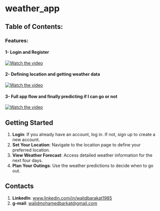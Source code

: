 # weather_app

## Table of Contents:

### Features:

#### 1- Login and Register
[![Watch the video](https://img.youtube.com/vi/lpmAeItE4jc/hqdefault.jpg)](https://www.youtube.com/embed/lpmAeItE4jc)

#### 2- Defining location and getting weather data
[![Watch the video](https://img.youtube.com/vi/jv2Igw4Jp8I/hqdefault.jpg)](https://www.youtube.com/embed/jv2Igw4Jp8I)

#### 3- Full app flow and finally predicting if I can go or not
[![Watch the video](https://img.youtube.com/vi/8qOmHmJ7nXs/hqdefault.jpg)](https://www.youtube.com/embed/8qOmHmJ7nXs)

## Getting Started

1. **Login**: If you already have an account, log in. If not, sign up to create a new account.
2. **Set Your Location**: Navigate to the location page to define your preferred location.
3. **View Weather Forecast**: Access detailed weather information for the next four days.
4. **Plan Your Outings**: Use the weather predictions to decide when to go out.


## Contacts
1. **LinkedIn**: www.linkedin.com/in/walidbarakat1985
2. **g-mail**: walidmohamedbarkat@gmail.com

